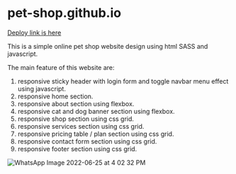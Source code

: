 # pet-shop.github.io

[Deploy link is here](https://chhaya-bobade.github.io/pet-shop.github.io/)

This is a simple online pet shop website design using html SASS and javascript.

The main feature of this website are:
1. responsive sticky header with login form and toggle navbar menu effect using javascript.
2. responsive home section.
3. responsive about section using flexbox.
4. responsive cat and dog banner section using flexbox.
5. responsive shop section using css grid.
6. responsive services section using css grid.
7. responsive pricing table / plan section using css grid.
8. responsive contact form section using css grid.
9. responsive footer section using css grid.



![WhatsApp Image 2022-06-25 at 4 02 32 PM](https://user-images.githubusercontent.com/91379325/175769824-e56e236a-fa49-4a9c-a646-e03e3e1f9163.jpeg)
